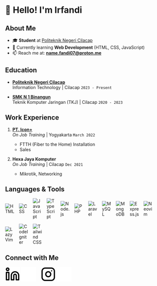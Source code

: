 # 👋 Hello! I'm Irfandi
## About Me
- 🎓 **Student** at [Politeknik Negeri Cilacap](https://www.pnc.ac.id)  
- 🌱 Currently learning **Web Development** (HTML, CSS, JavaScript)
- 📫 Reach me at: **name.fandi07@proton.me**

## Education
- **[Politeknik Negeri Cilacap](https://www.pnc.ac.id)**  
  Information Technology | Cilacap `2023 - Present`

- **[SMK N 1 Binangun](http://smkn1binangun.sch.id/)**  
  Teknik Komputer Jaringan (TKJ) | Cilacap `2020 - 2023`

## Work Experience
1. **[PT. Icon+](https://www.plniconplus.co.id)**  
   *On Job Training* | Yogyakarta `March 2022`  
   - FTTH (Fiber to the Home) Installation  
   - Sales  

2. **Hexa Jaya Komputer**  
   *On Job Training* | Cilacap `Dec 2021`  
   - Mikrotik, Networking  

## Languages & Tools
<div style="display: flex; align-items: center; flex-wrap: wrap; gap: 15px;">
  <img alt="HTML" width="30px" src="https://www.w3.org/html/logo/img/mark-only-icon.png" />
  <img alt="CSS" width="30px" src="https://upload.wikimedia.org/wikipedia/commons/thumb/d/d5/CSS3_logo_and_wordmark.svg/120px-CSS3_logo_and_wordmark.svg.png" />
  <img alt="JavaScript" width="30px" src="https://upload.wikimedia.org/wikipedia/commons/6/6a/JavaScript-logo.png" />
  <img alt="TypeScript" width="30px" src="https://upload.wikimedia.org/wikipedia/commons/4/4c/Typescript_logo_2020.svg" />
  <img alt="Node.js" width="30px" src="https://upload.wikimedia.org/wikipedia/commons/d/d9/Node.js_logo.svg" />
  <img alt="PHP" width="30px" src="https://upload.wikimedia.org/wikipedia/commons/2/27/PHP-logo.svg" />
  <img alt="Laravel" width="30px" src="https://upload.wikimedia.org/wikipedia/commons/9/9a/Laravel.svg" />
  <img alt="MySQL" width="30px" src="https://upload.wikimedia.org/wikipedia/en/thumb/d/dd/MySQL_logo.svg/1024px-MySQL_logo.svg.png" />
  <img alt="MongoDB" width="30px" src="https://upload.wikimedia.org/wikipedia/commons/thumb/9/93/MongoDB_Logo.svg/512px-MongoDB_Logo.svg.png" />
  <img alt="Express.js" width="30px" src="https://upload.wikimedia.org/wikipedia/commons/6/64/Expressjs.png" />
  <img alt="Neovim" width="30px" src="https://upload.wikimedia.org/wikipedia/commons/4/4f/Neovim-logo.svg" />
  <img alt="LazyVim" width="30px" src="https://user-images.githubusercontent.com/292349/219433522-99fc3174-2c27-4a55-bdc9-0450d1ac2d4d.png" />
  <img alt="CodeIgniter" width="30px" src="https://codeigniter.com/assets/icons/ci_icon.svg" />
  <img alt="Tailwind CSS" width="30px" src="https://upload.wikimedia.org/wikipedia/commons/d/d5/Tailwind_CSS_Logo.svg" />
</div>


## Connect with Me
[![LinkedIn](./img/linkedin-light.svg)](https://www.linkedin.com/in/ego-irfandi-894580272#gh-light-mode-only)
[![LinkedIn](./img/linkedin-dark.svg)](https://www.linkedin.com/in/ego-irfandi-894580272#gh-dark-mode-only)
&nbsp;&nbsp;
[![Instagram](./img/instagram-light.svg)](https://instagram.com/wicis_literally#gh-light-mode-only)
[![Instagram](./img/instagram-dark.svg)](https://instagram.com/wicis_literally#gh-dark-mode-only)

[webdev]: https://github.com/Eirfand1/Eirfand1
